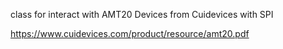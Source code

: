 class for interact with AMT20 Devices from Cuidevices with SPI

https://www.cuidevices.com/product/resource/amt20.pdf